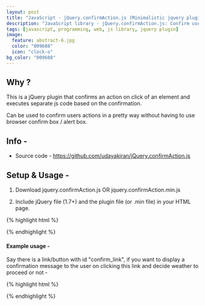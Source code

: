 ```yaml
---
layout: post
title: "JavaScript - jQuery.confirmAction.js (Minimalistic jquery plugin to confirm actions in a pretty way)"
description: "JavaScript library - jQuery.confirmAction.js: Confirm users actions in a pretty way without having to use browser confirm box / alert box."
tags: [javascript, programming, web, js library, jquery plugin]
image:
  feature: abstract-6.jpg
  color: "009688"
  icon: "clock-o"
bg_color: "009688"
---
```


## Why ?

This is a jQuery plugin that confirms an action on click of an element and executes separate js code based on the confirmation.

Can be used to confirm users actions in a pretty way without having to use browser confirm box / alert box.

## Info -

* Source code - <https://github.com/udayakiran/jQuery.confirmAction.js>

## Setup & Usage -

1. Download jquery.confirmAction.js OR jquery.confirmAction.min.js

2. Include jQuery file (1.7+) and the plugin file (or .min file) in your HTML page.

{% highlight html %}

<script type="text/javascript" src="https://code.jquery.com/jquery-1.7.1.min.js"></script>
<script src="jquery.confirmAction.min.js"></script>

{% endhighlight %}

#### Example usage -

Say there is a link/button with id "confirm_link", if you want to display a confirmation message to the user on clicking this link and decide weather to proceed or not -

{% highlight html %}

<script type="text/javascript">

     jQuery(document).ready(function () {
        jQuery("#confirm_link").confirmAction({container: jQuery("#<container_id>"),
          text: "<Text that describes the confirmation related info>",
          confirmButton: "<Confirm button label>",
          cancelButton: "<Cancel button label>",
          avoid_confirm_double_click: true,
          cancel: function() {
            //Code to be executed on clicking cancel button.
          },
          confirm: function() {
            //Code to be executed on clicking confirm button.
          }
        });
      });    

 </script>
 
{% endhighlight %}
